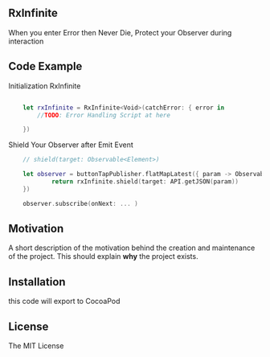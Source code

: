 ## RxInfinite

When you enter Error then Never Die, Protect your Observer during interaction

## Code Example

Initialization RxInfinite
```swift

    let rxInfinite = RxInfinite<Void>(catchError: { error in
        //TODO: Error Handling Script at here

    })
```

Shield Your Observer after Emit Event
```swift
    // shield(target: Observable<Element>)

    let observer = buttonTapPublisher.flatMapLatest({ param -> Observable<Void> in
            return rxInfinite.shield(target: API.getJSON(param))
    })

    observer.subscribe(onNext: ... )
```

## Motivation

A short description of the motivation behind the creation and maintenance of the project. This should explain **why** the project exists.

## Installation

this code will export to CocoaPod

## License

The MIT License